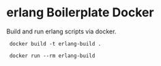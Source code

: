 # erlang Boilerplate Docker

Build and run erlang scripts via docker.

```
 docker build -t erlang-build .

 docker run --rm erlang-build
```
